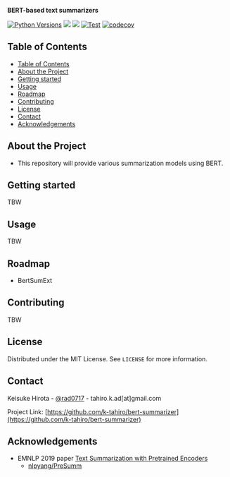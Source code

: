 **BERT-based text summarizers**

[![Python Versions](https://img.shields.io/pypi/pyversions/bert-summarizer.svg)](https://pypi.org/project/bert-summarizer/)
[![](https://img.shields.io/pypi/v/bert-summarizer)](https://pypi.org/project/bert-summarizer/)
![](https://img.shields.io/pypi/l/bert-summarizer)
[![Test](https://github.com/k-tahiro/bert-summarizer/actions/workflows/python-package.yml/badge.svg)](https://github.com/k-tahiro/bert-summarizer/actions/workflows/python-package.yml)
[![codecov](https://codecov.io/gh/k-tahiro/bert-summarizer/branch/main/graph/badge.svg)](https://codecov.io/gh/k-tahiro/bert-summarizer)

## Table of Contents

- [Table of Contents](#table-of-contents)
- [About the Project](#about-the-project)
- [Getting started](#getting-started)
- [Usage](#usage)
- [Roadmap](#roadmap)
- [Contributing](#contributing)
- [License](#license)
- [Contact](#contact)
- [Acknowledgements](#acknowledgements)

## About the Project

- This repository will provide various summarization models using BERT.

## Getting started

TBW

## Usage

TBW

## Roadmap

- BertSumExt

## Contributing

TBW

## License

Distributed under the MIT License. See `LICENSE` for more information.

## Contact

Keisuke Hirota - [@rad0717](https://twitter.com/rad0717) - tahiro.k.ad[at]gmail.com

Project Link: [https://github.com/k-tahiro/bert-summarizer](https://github.com/k-tahiro/bert-summarizer)

## Acknowledgements

- EMNLP 2019 paper [Text Summarization with Pretrained Encoders](https://arxiv.org/abs/1908.08345)
  - [nlpyang/PreSumm](https://github.com/nlpyang/PreSumm)
